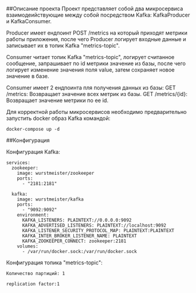 ##Описание проекта
Проект представляет собой два микросервиса взаимодеийствующие между собой посредством Kafka: KafkaProducer и KafkaConsumer.

Producer имеет ендпоинт POST /metrics на который приходят метрики работы приложения, после чего Producer логирует входные данные и записывает их в топик Kafka "metrics-topic".

Consumer читает топик Kafka "metrics-topic", логирует считанное сообщение, запрашивает по id метрики значение из базы, после чего логирует изменение значения поля value, затем сохраняет новое значение в базе.

Consumer имеет 2 ендпоинта пля получения данных из базы:
GET /metrics: Возвращает значение всех метрик из базы.
GET /metrics/{id}: Возвращает значение метрики по ее id.

Для корректной работы микросервисов необходимо предварительно запустить docker образ Kafka командой:

```console
docker-compose up -d
```
##Конфигурация

Конфигурация Kafka:
```console
services:
  zookeeper:
    image: wurstmeister/zookeeper
    ports:
      - "2181:2181"

  kafka:
    image: wurstmeister/kafka
    ports:
      - "9092:9092"
    environment:
      KAFKA_LISTENERS: PLAINTEXT://0.0.0.0:9092
      KAFKA_ADVERTISED_LISTENERS: PLAINTEXT://localhost:9092
      KAFKA_LISTENER_SECURITY_PROTOCOL_MAP: PLAINTEXT:PLAINTEXT
      KAFKA_INTER_BROKER_LISTENER_NAME: PLAINTEXT
      KAFKA_ZOOKEEPER_CONNECT: zookeeper:2181
    volumes:
      - /var/run/docker.sock:/var/run/docker.sock
```

Конфигурация топика "metrics-topic":

	Количество партиций: 1

	replication factor:1
